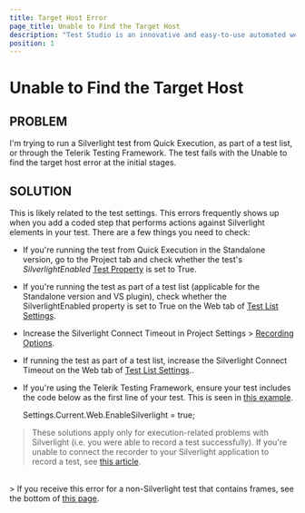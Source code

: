 ```yaml
---
title: Target Host Error
page_title: Unable to Find the Target Host
description: "Test Studio is an innovative and easy-to-use automated web, WPF and load testing solution. Test Studio tests support essential technologies like ASP.NET AJAX, Silverlight, PHP and MVC. HTML5, Testing framework, functional testing, performance testing, load testing, exploratory testing, manual testing."
position: 1
---
```

# Unable to Find the Target Host

## PROBLEM

I'm trying to run a Silverlight test from Quick Execution, as part of a test list, or through the Telerik Testing Framework. The test fails with the Unable to find the target host error at the initial stages.

## SOLUTION

This is likely related to the test settings. This errors frequently shows up when you add a coded step that performs actions against Silverlight elements in your test. There are a few things you need to check:

- If you're running the test from Quick Execution in the Standalone version, go to the Project tab and check whether the test's *SilverlightEnabled* <a href="/features/test-maintenance/test-properties-standalone" target="_blank">Test Property</a> is set to True.

- If you're running the test as part of a test list (applicable for the Standalone version and VS plugin), check whether the SilverlightEnabled property is set to True on the Web tab of <a href="/getting-started/test-execution/test-list-settings" target="_blank">Test List Settings</a>.

- Increase the Silverlight Connect Timeout in Project Settings > <a href="/features/project-settings/recording-options" target="_blank">Recording Options</a>.

- If running the test as part of a test list, increase the Silverlight Connect Timeout on the Web tab of <a href="/getting-started/test-execution/test-list-settings" target="_blank">Test List Settings</a>..

- If you're using the Telerik Testing Framework, ensure your test includes the code below as the first line of your test. This is seen in <a href="/testing-framework/write-tests-in-code/silverlight-wpf-automation-wtc/silverlight-ui-automation" target="_blank">this example</a>.

	

	Settings.Current.Web.EnableSilverlight = true;

> These solutions apply only for execution-related problems with Silverlight (i.e. you were able to record a test successfully). If you're unable to connect the recorder to your Silverlight application to record a test, see <a href="/troubleshooting-guide/recording-problems-tg/silverlight-unable-connect" target="_blank">this article</a>.

<br>
> If you receive this error for a non-Silverlight test that contains frames, see the bottom of <a href="/getting-started/test-recording/Frames" target="_blank">this page</a>.